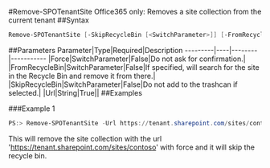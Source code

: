 #Remove-SPOTenantSite
Office365 only: Removes a site collection from the current tenant
##Syntax
```powershell
Remove-SPOTenantSite [-SkipRecycleBin [<SwitchParameter>]] [-FromRecycleBin [<SwitchParameter>]] [-Force [<SwitchParameter>]] -Url <String>
```


##Parameters
Parameter|Type|Required|Description
---------|----|--------|-----------
|Force|SwitchParameter|False|Do not ask for confirmation.|
|FromRecycleBin|SwitchParameter|False|If specified, will search for the site in the Recycle Bin and remove it from there.|
|SkipRecycleBin|SwitchParameter|False|Do not add to the trashcan if selected.|
|Url|String|True||
##Examples

###Example 1
```powershell
PS:> Remove-SPOTenantSite -Url https://tenant.sharepoint.com/sites/contoso -Force -SkipRecycleBin
```
This will remove the site collection with the url 'https://tenant.sharepoint.com/sites/contoso' with force and it will skip the recycle bin.
